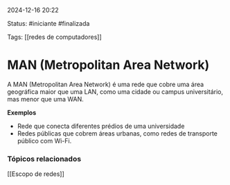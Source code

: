 
2024-12-16 20:22

Status: #iniciante #finalizada 

Tags: [[redes de computadores]]


# MAN (Metropolitan Area Network)

A MAN (Metropolitan Area Network) é uma rede que cobre uma área geográfica maior que uma LAN, como uma cidade ou campus universitário, mas menor que uma WAN.

**Exemplos**
-  Rede que conecta diferentes prédios de uma universidade
-  Redes públicas que cobrem áreas urbanas, como redes de transporte público com Wi-Fi.
### Tópicos relacionados

[[Escopo de redes]]